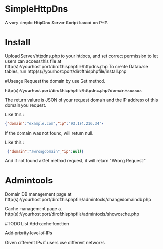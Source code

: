 # SimpleHttpDns
A very simple HttpDns Server Script based on PHP.

# Install
Upload Server/httpdns.php to your htdocs, and set correct permission to let users can access this file at http(s)://yourhost:port/dirofthisphpfile/httpdns.php
To create Database tables, run http(s)://yourhost:port/dirofthisphpfile/install.php

#Useage
Request the domain by use Get method.

http(s)://yourhost:port/dirofthisphpfile/httpdns.php?domain=xxxxxx


The return valure is JSON of your request domain and the IP address of this domain you request.

Like this :

```JSON 
{"domain":"example.com","ip":"93.184.216.34"}
```

If the domain was not found, will return null.

Like this :

```JSON
 {"domain":"awrongdomain","ip":null}
```

And if not found a Get method request, it will return "Wrong Request!"

# Admintools
Domain DB management page at http(s)://yourhost:port/dirofthisphpfile/admintools/changedomaindb.php

Cache management page at http(s)://yourhost:port/dirofthisphpfile/admintools/showcache.php

#TODO List
~~Add cache function~~

~~Add priority level of IPs~~

Given different IPs if users use different networks
